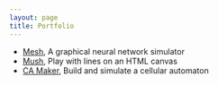 ```yaml
---
layout: page
title: Portfolio
---
```


- [Mesh](https://bmizepatterson.github.io/mesh/), A graphical neural network simulator
- [Mush](https://bmizepatterson.github.io/mush/), Play with lines on an HTML canvas
- [CA Maker](https://bmizepatterson.github.io/ca-maker/), Build and simulate a cellular automaton
